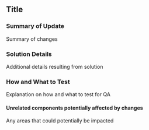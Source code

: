 ## Title

### Summary of Update
Summary of changes

### Solution Details
Additional details resulting from solution

### How and What to Test
Explanation on how and what to test for QA

#### Unrelated components potentially affected by changes
Any areas that could potentially be impacted

